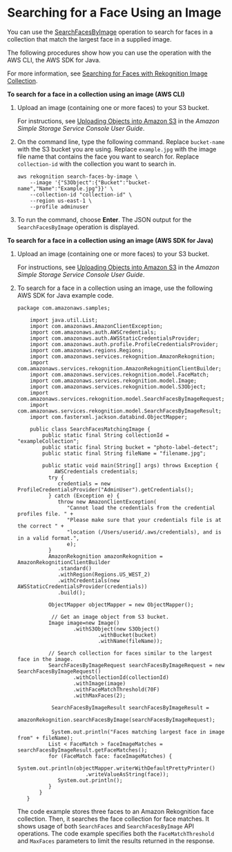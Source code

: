 # Searching for a Face Using an Image<a name="search-face-with-image-procedure"></a>

You can use the [SearchFacesByImage](API_SearchFacesByImage.md) operation to search for faces in a collection that match the largest face in a supplied image\.

The following procedures show how you can use the operation with the AWS CLI, the AWS SDK for Java\. 

For more information, see [Searching for Faces with Rekognition Image Collection](collections-search-faces.md)\. 

**To search for a face in a collection using an image \(AWS CLI\)**

1. Upload an image \(containing one or more faces\) to your S3 bucket\. 

   For instructions, see [Uploading Objects into Amazon S3](http://docs.aws.amazon.com/AmazonS3/latest/user-guide/UploadingObjectsintoAmazonS3.html) in the *Amazon Simple Storage Service Console User Guide*\.

1. On the command line, type the following command\. Replace `bucket-name` with the S3 bucket you are using\. Replace `example.jpg` with the image file name that contains the face you want to search for\. Replace `collection-id` with the collection you want to search in\.

   ```
   aws rekognition search-faces-by-image \
       --image '{"S3Object":{"Bucket":"bucket-name","Name":"Example.jpg"}}' \
       --collection-id "collection-id" \
       --region us-east-1 \
       --profile adminuser
   ```

1. To run the command, choose **Enter**\. The JSON output for the `SearchFacesByImage` operation is displayed\. 

**To search for a face in a collection using an image \(AWS SDK for Java\)**

1. Upload an image \(containing one or more faces\) to your S3 bucket\. 

   For instructions, see [Uploading Objects into Amazon S3](http://docs.aws.amazon.com/AmazonS3/latest/user-guide/UploadingObjectsintoAmazonS3.html) in the *Amazon Simple Storage Service Console User Guide*\.

1. To search for a face in a collection using an image, use the following AWS SDK for Java example code\.

   ```
   package com.amazonaws.samples;
   
       import java.util.List;
       import com.amazonaws.AmazonClientException;
       import com.amazonaws.auth.AWSCredentials;
       import com.amazonaws.auth.AWSStaticCredentialsProvider;
       import com.amazonaws.auth.profile.ProfileCredentialsProvider;
       import com.amazonaws.regions.Regions;
       import com.amazonaws.services.rekognition.AmazonRekognition;
       import com.amazonaws.services.rekognition.AmazonRekognitionClientBuilder;
       import com.amazonaws.services.rekognition.model.FaceMatch;
       import com.amazonaws.services.rekognition.model.Image;
       import com.amazonaws.services.rekognition.model.S3Object;
       import com.amazonaws.services.rekognition.model.SearchFacesByImageRequest;
       import com.amazonaws.services.rekognition.model.SearchFacesByImageResult;
       import com.fasterxml.jackson.databind.ObjectMapper;
   
       public class SearchFacesMatchingImage {
           public static final String collectionId = "exampleCollection";
           public static final String bucket = "photo-label-detect";
           public static final String fileName = "filename.jpg";
             
           public static void main(String[] args) throws Exception {
               AWSCredentials credentials;
             try {
                credentials = new ProfileCredentialsProvider("AdminUser").getCredentials();
             } catch (Exception e) {
                throw new AmazonClientException(
                   "Cannot load the credentials from the credential profiles file. " +
                   "Please make sure that your credentials file is at the correct " +
                   "location (/Users/userid/.aws/credentials), and is in a valid format.",
                   e);
             }
             AmazonRekognition amazonRekognition = AmazonRekognitionClientBuilder
                .standard()
                .withRegion(Regions.US_WEST_2)
                .withCredentials(new AWSStaticCredentialsProvider(credentials))
                .build();
               
             ObjectMapper objectMapper = new ObjectMapper();
             
              // Get an image object from S3 bucket.
             Image image=new Image()
                     .withS3Object(new S3Object()
                             .withBucket(bucket)
                             .withName(fileName));
             
             // Search collection for faces similar to the largest face in the image.
             SearchFacesByImageRequest searchFacesByImageRequest = new SearchFacesByImageRequest()
                     .withCollectionId(collectionId)
                     .withImage(image)
                     .withFaceMatchThreshold(70F)
                     .withMaxFaces(2);
                  
              SearchFacesByImageResult searchFacesByImageResult = 
                      amazonRekognition.searchFacesByImage(searchFacesByImageRequest);
   
              System.out.println("Faces matching largest face in image from" + fileName);
             List < FaceMatch > faceImageMatches = searchFacesByImageResult.getFaceMatches();
             for (FaceMatch face: faceImageMatches) {
                 System.out.println(objectMapper.writerWithDefaultPrettyPrinter()
                         .writeValueAsString(face));
                System.out.println();
             }
          }
      }
   ```

   The code example stores three faces to an Amazon Rekognition face collection\. Then, it searches the face collection for face matches\. It shows usage of both `SearchFaces` and `SearchFacesByImage` API operations\. The code example specifies both the `FaceMatchThreshold` and `MaxFaces` parameters to limit the results returned in the response\.